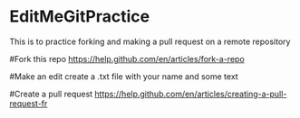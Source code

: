 # EditMeGitPractice

This is to practice forking and making a pull request on a remote repository

#Fork this repo
https://help.github.com/en/articles/fork-a-repo

#Make an edit
create a .txt file with your name and some text

#Create a pull request
https://help.github.com/en/articles/creating-a-pull-request-fr
